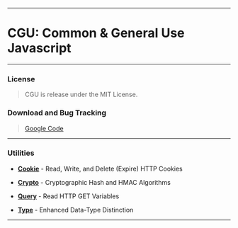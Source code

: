 ----

# CGU: Common & General Use Javascript #

----

### License ###

> CGU is release under the MIT License.  

### Download and Bug Tracking ###

> [Google Code](http://code.google.com/p/cgujs/)  

----

### Utilities ###

 * **[Cookie](cookie.html)** - Read, Write, and Delete (Expire) HTTP Cookies

 * **[Crypto](crypto.html)** - Cryptographic Hash and HMAC Algorithms

 * **[Query](query.html)** - Read HTTP GET Variables

 * **[Type](type.html)** - Enhanced Data-Type Distinction

----
